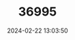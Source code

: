 ---
title: "36995"
category: "Roupala monosperma"
draft: false
date: 2024-02-22 13:03:50
languages:
  Spanish; Castilian: ["Ansenillo", "Carne Asada", "Carne Fiambre", "Fiambre", "Gallinazo", "Liberal", "Maiko negro", "Mamercillo", "Mapurite", "Palo de Fiambre", "Roble", "Roble Blanco", "Roble Haya", "Roble Quitensium", "Tamarindo", "Veraquillo", "Berraco"]
---
